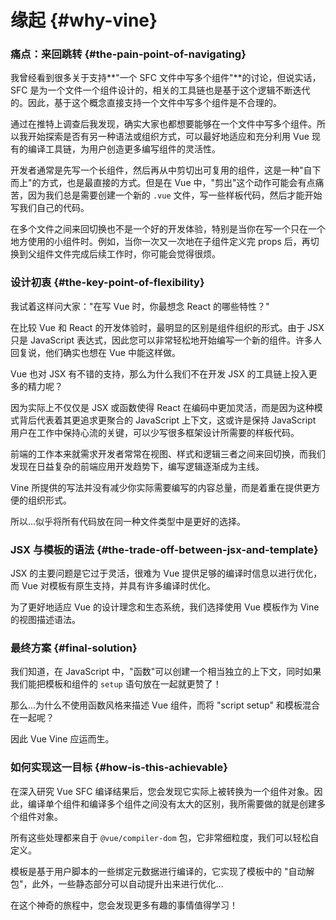 # 缘起 {#why-vine}

### 痛点：来回跳转 {#the-pain-point-of-navigating}

我曾经看到很多关于支持**"一个 SFC 文件中写多个组件"**的讨论，但说实话，SFC 是为一个文件一个组件设计的，相关的工具链也是基于这个逻辑不断迭代的。因此，基于这个概念直接支持一个文件中写多个组件是不合理的。

通过在推特上调查后我发现，确实大家也都想要能够在一个文件中写多个组件。所以我开始探索是否有另一种语法或组织方式，可以最好地适应和充分利用 Vue 现有的编译工具链，为用户创造更多编写组件的灵活性。

开发者通常是先写一个长组件，然后再从中剪切出可复用的组件，这是一种"自下而上"的方式，也是最直接的方式。但是在 Vue 中，"剪出"这个动作可能会有点痛苦，因为我们总是需要创建一个新的 `.vue` 文件，写一些样板代码，然后才能开始写我们自己的代码。

在多个文件之间来回切换也不是一个好的开发体验，特别是当你在写一个只在一个地方使用的小组件时。例如，当你一次又一次地在子组件定义完 props 后，再切换到父组件文件完成后续工作时，你可能会觉得很烦。

### 设计初衷 {#the-key-point-of-flexibility}

我试着这样问大家："在写 Vue 时，你最想念 React 的哪些特性？"

在比较 Vue 和 React 的开发体验时，最明显的区别是组件组织的形式。由于 JSX 只是 JavaScript 表达式，因此您可以非常轻松地开始编写一个新的组件。许多人回复说，他们确实也想在 Vue 中能这样做。

Vue 也对 JSX 有不错的支持，那么为什么我们不在开发 JSX 的工具链上投入更多的精力呢？

因为实际上不仅仅是 JSX 或函数使得 React 在编码中更加灵活，而是因为这种模式背后代表着其更追求更聚合的 JavaScript 上下文，这或许是保持 JavaScript 用户在工作中保持心流的关键，可以少写很多框架设计所需要的样板代码。

前端的工作本来就需求开发者常常在视图、样式和逻辑三者之间来回切换，而我们发现在日益复杂的前端应用开发趋势下，编写逻辑逐渐成为主线。

Vine 所提供的写法并没有减少你实际需要编写的内容总量，而是着重在提供更方便的组织形式。

所以...似乎将所有代码放在同一种文件类型中是更好的选择。

### JSX 与模板的语法 {#the-trade-off-between-jsx-and-template}

JSX 的主要问题是它过于灵活，很难为 Vue 提供足够的编译时信息以进行优化，而 Vue 对模板有原生支持，并具有许多编译时优化。

为了更好地适应 Vue 的设计理念和生态系统，我们选择使用 Vue 模板作为 Vine 的视图描述语法。

### 最终方案 {#final-solution}

我们知道，在 JavaScript 中，"函数"可以创建一个相当独立的上下文，同时如果我们能把模板和组件的 `setup` 语句放在一起就更赞了！

那么...为什么不使用函数风格来描述 Vue 组件，而将 "script setup" 和模板混合在一起呢？

因此 Vue Vine 应运而生。

### 如何实现这一目标 {#how-is-this-achievable}

在深入研究 Vue SFC 编译结果后，您会发现它实际上被转换为一个组件对象。因此，编译单个组件和编译多个组件之间没有太大的区别，我所需要做的就是创建多个组件对象。

所有这些处理都来自于 `@vue/compiler-dom` 包，它非常细粒度，我们可以轻松自定义。

模板是基于用户脚本的一些绑定元数据进行编译的，它实现了模板中的 "自动解包"，此外，一些静态部分可以自动提升出来进行优化...

在这个神奇的旅程中，您会发现更多有趣的事情值得学习！
